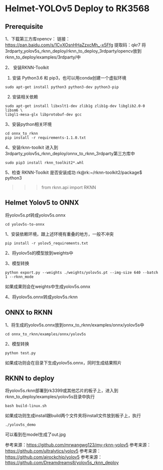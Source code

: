 # Helmet-YOLOv5 Deploy to RK3568

## Prerequisite
1、下载第三方库opencv：
链接：https://pan.baidu.com/s/1CvXOsnHHaZzxcMh_-x5Ffg 提取码：qkr7
将3rdparty_yolov5s_rknn_deploy/rknn_to_deploy_3rdparty/opencv放到rknn_to_deploy/examples/3rdparty/中

2、 安装RKNN-Toolkit 

1. 安装 Python3.6 和 pip3，也可以用conda创建一个虚拟环境

  ```
  sudo apt-get install python3 python3-dev python3-pip
  ```
2. 安装相关依赖

  ```
  sudo apt-get install libxslt1-dev zlib1g zlib1g-dev libglib2.0-0 libsm6 \
  libgl1-mesa-glx libprotobuf-dev gcc
  ```

  3、安装python相关环境

  ```
  cd onnx_to_rknn
  pip install -r requirements-1.1.0.txt
  ```

  4、安装rknn-toolkit
  进入到3rdparty_yolov5s_rknn_deploy/onnx_to_rknn_3rdparty第三方库中

  ```
  sudo pip3 install rknn_toolkit2*.whl
  ```

  5、检查 RKNN-Toolkit 是否安装成功
  rk@rk:~/rknn-toolkit2/package$ python3
>>> from rknn.api import RKNN
>>>

## Helmet Yolov5 to ONNX

将yolov5s.pt转成yolov5s.onnx

```
cd yolov5s-to-onnx
```

1、安装依赖环境，跟上述环境有重叠的地方，一般不冲突

```
pip install -r yolov5_requirements.txt
```

2、将yolov5s的模型放到weights中

3、模型转换

```
python export.py --weights ./weights/yolov5s.pt --img-size 640 --batch 1 --rknn_mode
```

如果成果则会在weights中生成yolov5s.onnx

4、将yolov5s.onnx转成yolov5s.rknn

## ONNX to RKNN

1、将生成的yolov5s.onnx放到onnx_to_rknn/examples/onnx/yolov5s中

```
cd onnx_to_rknn/examples/onnx/yolov5s
```

2、模型转换

```
python test.py
```

如果成功则会在目录下生成yolov5s.onnx，同时生成结果照片

## RKNN to deploy

将yolov5s.rknn部署到rk3399或其他芯片的板子上，进入到rknn_to_deploy/examples/yolov5s目录中执行

```
bash build-linux.sh
```

如果成功则生成install跟build两个文件夹将install文件放到板子上，执行

```
./yolov5s_demo
```

可以看到在model生成了out.jpg

参考来源：https://github.com/mrwangwg123/my-rknn-yolov5
参考来源：https://github.com/ultralytics/yolov5
参考来源：https://github.com/airockchip/yolov5
参考来源：https://github.com/Dreamdreams8/yolov5s_rknn_deploy
